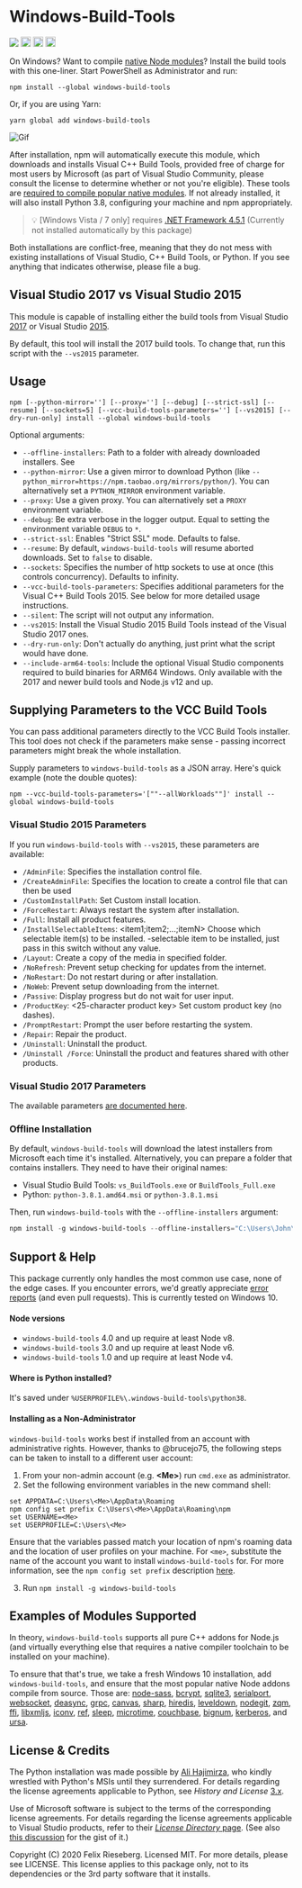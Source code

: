 # Windows-Build-Tools

<a href="https://ci.appveyor.com/project/felixrieseberg/windows-build-tools"><img src="https://ci.appveyor.com/api/projects/status/gpna6y54wnfp07xr?svg=true" /></a>
<a href="http://badge.fury.io/js/windows-build-tools"><img src="https://badge.fury.io/js/windows-build-tools.svg" alt="npm version" height="18"></a> <a href="https://david-dm.org/felixrieseberg/windows-build-tools"><img src="https://david-dm.org/felixrieseberg/windows-build-tools.svg" alt="dependencies" height="18px"></a> <img src="https://img.shields.io/npm/dm/windows-build-tools.svg" height="18px" />

On Windows? Want to compile [native Node modules](#examples-of-modules-supported)? Install the build tools with this one-liner. Start PowerShell as Administrator and run:

```
npm install --global windows-build-tools
```

Or, if you are using Yarn:

```
yarn global add windows-build-tools
```

![Gif](https://user-images.githubusercontent.com/1426799/45007904-bde9f280-afb4-11e8-8a35-c77dffaffa2a.gif)

After installation, npm will automatically execute this module, which downloads and installs Visual
C++ Build Tools, provided free of charge for most users by Microsoft (as part of Visual Studio Community, please consult the license to determine whether or not you're eligible). These tools are [required to compile popular native modules](https://github.com/nodejs/node-gyp).
If not already installed, it will also install Python 3.8, configuring your machine and npm appropriately.

> :bulb: [Windows Vista / 7 only] requires [.NET Framework 4.5.1](http://www.microsoft.com/en-us/download/details.aspx?id=40773) (Currently not installed automatically by this package)

Both installations are conflict-free, meaning that they do not mess with existing installations of
Visual Studio, C++ Build Tools, or Python. If you see anything that indicates otherwise, please
file a bug.

## Visual Studio 2017 vs Visual Studio 2015
This module is capable of installing either the build tools from Visual Studio [2017](https://blogs.msdn.microsoft.com/vcblog/2016/11/16/introducing-the-visual-studio-build-tools/) or Visual
Studio [2015](https://blogs.msdn.microsoft.com/vcblog/2016/03/31/announcing-the-official-release-of-the-visual-c-build-tools-2015/).

By default, this tool will install the 2017 build tools. To change that, run this script with
the `--vs2015` parameter.

## Usage

```
npm [--python-mirror=''] [--proxy=''] [--debug] [--strict-ssl] [--resume] [--sockets=5] [--vcc-build-tools-parameters=''] [--vs2015] [--dry-run-only] install --global windows-build-tools
```

Optional arguments:

* `--offline-installers`: Path to a folder with already downloaded installers. See
* `--python-mirror`: Use a given mirror to download Python (like `--python_mirror=https://npm.taobao.org/mirrors/python/`). You can alternatively set a `PYTHON_MIRROR` environment variable.
* `--proxy`: Use a given proxy. You can alternatively set a `PROXY` environment variable.
* `--debug`: Be extra verbose in the logger output. Equal to setting the environment variable `DEBUG` to `*`.
* `--strict-ssl`: Enables "Strict SSL" mode. Defaults to false.
* `--resume`: By default, `windows-build-tools` will resume aborted downloads. Set to `false` to disable.
* `--sockets`: Specifies the number of http sockets to use at once (this controls concurrency). Defaults to infinity.
* `--vcc-build-tools-parameters`: Specifies additional parameters for the Visual C++ Build Tools 2015. See below for more detailed usage instructions.
* `--silent`: The script will not output any information.
* `--vs2015`: Install the Visual Studio 2015 Build Tools instead of the Visual Studio 2017 ones.
* `--dry-run-only`: Don't actually do anything, just print what the script would have done.
* `--include-arm64-tools`: Include the optional Visual Studio components required to build binaries for ARM64 Windows. Only available with the 2017 and newer build tools and Node.js v12 and up.

## Supplying Parameters to the VCC Build Tools

You can pass additional parameters directly to the VCC Build Tools installer. This tool does not
check if the parameters make sense - passing incorrect parameters might break the whole
installation.

Supply parameters to `windows-build-tools` as a JSON array. Here's quick example (note the double quotes):

```
npm --vcc-build-tools-parameters='[""--allWorkloads""]' install --global windows-build-tools
```

### Visual Studio 2015 Parameters

If you run `windows-build-tools` with `--vs2015`, these parameters are available:

 - `/AdminFile`: <filename> Specifies the installation control file.
 - `/CreateAdminFile`: <filename> Specifies the location to create a control file that can then be used
 - `/CustomInstallPath`: <path> Set Custom install location.
 - `/ForceRestart`: Always restart the system after installation.
 - `/Full`: Install all product features.
 - `/InstallSelectableItems`: <item1;item2;...;itemN> Choose which selectable item(s) to be installed.
-selectable item to be installed, just pass in this switch without any value.
 - `/Layout`: Create a copy of the media in specified folder.
 - `/NoRefresh`: Prevent setup checking for updates from the internet.
 - `/NoRestart`: Do not restart during or after installation.
 - `/NoWeb`: Prevent setup downloading from the internet.
 - `/Passive`: Display progress but do not wait for user input.
 - `/ProductKey`: <25-character product key> Set custom product key (no dashes).
 - `/PromptRestart`: Prompt the user before restarting the system.
 - `/Repair`: Repair the product.
 - `/Uninstall`: Uninstall the product.
 - `/Uninstall /Force`: Uninstall the product and features shared with other products.

### Visual Studio 2017 Parameters

The available parameters [are documented here](https://docs.microsoft.com/en-us/visualstudio/install/use-command-line-parameters-to-install-visual-studio).

### Offline Installation

By default, `windows-build-tools` will download the latest installers from Microsoft each time
it's installed. Alternatively, you can prepare a folder that contains installers. They need to
have their original names:

 * Visual Studio Build Tools: `vs_BuildTools.exe` or `BuildTools_Full.exe`
 * Python: `python-3.8.1.amd64.msi` or `python-3.8.1.msi`

Then, run `windows-build-tools` with the `--offline-installers` argument:

```ps1
npm install -g windows-build-tools --offline-installers="C:\Users\John\installers"
```

## Support & Help

This package currently only handles the most common use case, none of the edge cases. If you encounter errors, we'd greatly appreciate [error reports](https://github.com/felixrieseberg/windows-build-tools) (and even pull requests). This is currently tested on Windows 10.

#### Node versions
 * `windows-build-tools` 4.0 and up require at least Node v8.
 * `windows-build-tools` 3.0 and up require at least Node v6.
 * `windows-build-tools` 1.0 and up require at least Node v4.


#### Where is Python installed?

It's saved under `%USERPROFILE%\.windows-build-tools\python38`.

#### Installing as a Non-Administrator
`windows-build-tools` works best if installed from an account with administrative rights. However,
thanks to @brucejo75, the following steps can be taken to install to a different user account:

1. From your non-admin account (e.g. **\<Me\>**) run `cmd.exe` as administrator.
2. Set the following environment variables in the new command shell:

```
set APPDATA=C:\Users\<Me>\AppData\Roaming
npm config set prefix C:\Users\<Me>\AppData\Roaming\npm
set USERNAME=<Me>
set USERPROFILE=C:\Users\<Me>
```

Ensure that the variables passed match your location of npm's roaming data and the location
of user profiles on your machine. For `<me>`, substitute the name of the account you want to
install `windows-build-tools` for. For more information, see the `npm config set prefix`
description [here](https://docs.npmjs.com/getting-started/fixing-npm-permissions).

3. Run `npm install -g windows-build-tools`

## Examples of Modules Supported
In theory, `windows-build-tools` supports all pure C++ addons for Node.js (and virtually everything
else that requires a native compiler toolchain to be installed on your machine).

To ensure that that's true, we take a fresh Windows 10 installation, add `windows-build-tools`, and
ensure that the most popular native Node addons compile from source. Those are: [node-sass](https://www.npmjs.com/package/node-sass), [bcrypt](https://www.npmjs.com/package/bcrypt), [sqlite3](https://www.npmjs.com/package/sqlite3), [serialport](https://www.npmjs.com/package/serialport), [websocket](https://www.npmjs.com/package/websocket), [deasync](https://www.npmjs.com/package/deasync), [grpc](https://www.npmjs.com/package/grpc), [canvas](https://www.npmjs.com/package/canvas), [sharp](https://www.npmjs.com/package/sharp),
[hiredis](https://www.npmjs.com/package/hiredis), [leveldown](https://www.npmjs.com/package/leveldown), [nodegit](https://www.npmjs.com/package/nodegit), [zqm](https://www.npmjs.com/package/zqm), [ffi](https://www.npmjs.com/package/ffi), [libxmljs](https://www.npmjs.com/package/libxmljs), [iconv](https://www.npmjs.com/package/iconv), [ref](https://www.npmjs.com/package/ref), [sleep](https://www.npmjs.com/package/sleep), [microtime](https://www.npmjs.com/package/microtime), [couchbase](https://www.npmjs.com/package/couchbase), [bignum](https://www.npmjs.com/package/bignum),
[kerberos](https://www.npmjs.com/package/kerberos), and [ursa](https://www.npmjs.com/package/ursa).

## License & Credits

The Python installation was made possible by [Ali Hajimirza](https://github.com/ali92hm), who kindly wrestled with Python's MSIs until they surrendered. For details regarding the license agreements applicable to Python, see *History and License* [3.x](https://docs.python.org/3/license.html).

Use of Microsoft software is subject to the terms of the corresponding license agreements. For details regarding the license agreements applicable to Visual Studio products, refer to their [*License Directory* page](https://visualstudio.microsoft.com/license-terms/). (See also [this discussion](https://social.msdn.microsoft.com/Forums/en-US/08d62115-0b51-484f-afda-229989be9263/license-for-visual-c-2017-build-tools?forum=visualstudiogeneral) for the gist of it.)

Copyright (C) 2020 Felix Rieseberg. Licensed MIT. For more details, please see LICENSE.
This license applies to this package only, not to its dependencies or the 3rd party software that it installs.
